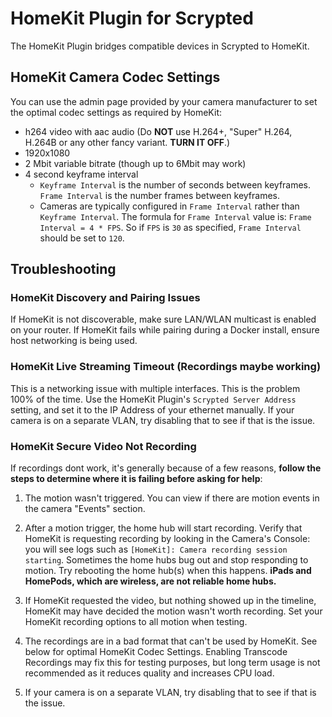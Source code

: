 # HomeKit Plugin for Scrypted

The HomeKit Plugin bridges compatible devices in Scrypted to HomeKit.

## HomeKit Camera Codec Settings

You can use the admin page provided by your camera manufacturer to set the optimal codec settings as required by HomeKit:

* h264 video with aac audio (Do **NOT** use H.264+, "Super" H.264, H.264B or any other fancy variant. **TURN IT OFF**.)
* 1920x1080
* 2 Mbit variable bitrate (though up to 6Mbit may work)
* 4 second keyframe interval
  * `Keyframe Interval` is the number of seconds between keyframes. `Frame Interval` is the number frames between keyframes.
  * Cameras are typically configured in `Frame Interval` rather than `Keyframe Interval`. The formula for `Frame Interval` value is: `Frame Interval = 4 * FPS`. So if `FPS` is `30` as specified, `Frame Interval` should be set to `120`.

## Troubleshooting

### HomeKit Discovery and Pairing Issues

If HomeKit is not discoverable, make sure LAN/WLAN multicast is enabled on your router.
If HomeKit fails while pairing during a Docker install, ensure host networking is being used.

### HomeKit Live Streaming Timeout (Recordings maybe working)

This is a networking issue with multiple interfaces. This is the problem 100% of the time. Use the HomeKit Plugin's `Scrypted Server Address` setting, and set it to the IP Address of your ethernet manually.
If your camera is on a separate VLAN, try disabling that to see if that is the issue.


### HomeKit Secure Video Not Recording

If recordings dont work, it's generally because of a few reasons, **follow the steps to determine where it is failing before asking for help**:

1) The motion wasn't triggered. You can view if there are motion events in the camera "Events" section.

2) After a motion trigger, the home hub will start recording. Verify that HomeKit is requesting recording by looking in the Camera's Console: you will see logs such as `[HomeKit]: Camera recording session starting`. Sometimes the home hubs bug out and stop responding to motion. Try rebooting the home hub(s) when this happens. **iPads and HomePods, which are wireless, are not reliable home hubs.**

3) If HomeKit requested the video, but nothing showed up in the timeline, HomeKit may have decided the motion wasn't worth recording. Set your HomeKit recording options to all motion when testing.

4) The recordings are in a bad format that can't be used by HomeKit. See below for optimal HomeKit Codec Settings. Enabling Transcode Recordings may fix this for testing purposes, but long term usage is not recommended as it reduces quality and increases CPU load. 

5) If your camera is on a separate VLAN, try disabling that to see if that is the issue.
